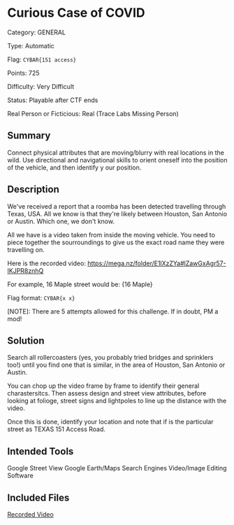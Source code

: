 # Curious Case of COVID
Category: GENERAL

Type: Automatic

Flag: `CYBAR{151 access}`

Points: 725

Difficulty: Very Difficult

Status: Playable after CTF ends

Real Person or Ficticious: Real (Trace Labs Missing Person)

## Summary
Connect physical attributes that are moving/blurry with real locations in the wild. Use directional and navigational skills to orient oneself into the position of the vehicle, and then identify y our position.

## Description
We've received a report that a roomba has been detected travelling through Texas, USA. All we know is that they're likely between Houston, San Antonio or Austin. Which one, we don't know.

All we have is a video taken from inside the moving vehicle. You need to piece together the sourroundings to give us the exact road name they were travelling on.

Here is the recorded video: https://mega.nz/folder/E1lXzZYa#lZawGxAgr57-IKJPR8znhQ

For example, 16 Maple street would be: {16 Maple}

Flag format: `CYBAR{x x}`

[NOTE]: There are 5 attempts allowed for this challenge. If in doubt, PM a mod!

## Solution
Search all rollercoasters (yes, you probably tried bridges and sprinklers too!) until you find one that is similar, in the area of Houston, San Antonio or Austin.  

You can chop up the video frame by frame to identify their general charastersitcs. Then assess design and street view attributes, before looking at folioge, street signs and lightpoles to line up the distance with the video. 

Once this is done, identify your location and note that if is the particular street as TEXAS 151 Access Road.

## Intended Tools
Google Street View
Google Earth/Maps
Search Engines
Video/Image Editing Software

## Included Files
[Recorded Video](../Files/curious_case_of_covid.mp4)